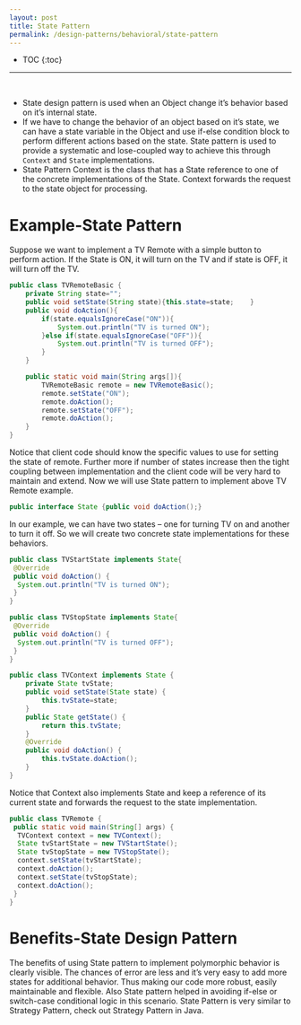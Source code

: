 ```yaml
---
layout: post
title: State Pattern
permalink: /design-patterns/behavioral/state-pattern
---
```


- TOC
{:toc}

<hr><br>

- State design pattern is used when an Object change it’s behavior based on it’s internal state.
- If we have to change the behavior of an object based on it’s state, we can have a state variable in the Object and use if-else condition block to perform different actions based on the state. State pattern is used to provide a systematic and lose-coupled way to achieve this through `Context` and `State` implementations.
- State Pattern Context is the class that has a State reference to one of the concrete implementations of the State. Context forwards the request to the state object for processing.

# Example-State Pattern
Suppose we want to implement a TV Remote with a simple button to perform action. If the State is ON, it will turn on the TV and if state is OFF, it will turn off the TV.

```java
public class TVRemoteBasic {
	private String state="";	
	public void setState(String state){this.state=state;	}	
	public void doAction(){
		if(state.equalsIgnoreCase("ON")){
			System.out.println("TV is turned ON");
		}else if(state.equalsIgnoreCase("OFF")){
			System.out.println("TV is turned OFF");
		}
	}

	public static void main(String args[]){
		TVRemoteBasic remote = new TVRemoteBasic();		
		remote.setState("ON");
		remote.doAction();		
		remote.setState("OFF");
		remote.doAction();
	}
}
```
Notice that client code should know the specific values to use for setting the state of remote. Further more if number of states increase then the tight coupling between implementation and the client code will be very hard to maintain and extend. Now we will use State pattern to implement above TV Remote example.
```java
public interface State {public void doAction();}
```
In our example, we can have two states – one for turning TV on and another to turn it off. So we will create two concrete state implementations for these behaviors.
```java
public class TVStartState implements State{
 @Override
 public void doAction() {
  System.out.println("TV is turned ON");
 }
}
```
```java
public class TVStopState implements State{
 @Override
 public void doAction() {
  System.out.println("TV is turned OFF");
 }
}
```
```java
public class TVContext implements State {
	private State tvState;
	public void setState(State state) {
		this.tvState=state;
	}
	public State getState() {
		return this.tvState;
	}
	@Override
	public void doAction() {
		this.tvState.doAction();
	}
}
```
Notice that Context also implements State and keep a reference of its current state and forwards the request to the state implementation.
```java
public class TVRemote {
 public static void main(String[] args) {
  TVContext context = new TVContext();
  State tvStartState = new TVStartState();
  State tvStopState = new TVStopState();		
  context.setState(tvStartState);
  context.doAction();		
  context.setState(tvStopState);
  context.doAction();		
 }
}
```

# Benefits-State Design Pattern
The benefits of using State pattern to implement polymorphic behavior is clearly visible. The chances of error are less and it’s very easy to add more states for additional behavior. Thus making our code more robust, easily maintainable and flexible. Also State pattern helped in avoiding if-else or switch-case conditional logic in this scenario. State Pattern is very similar to Strategy Pattern, check out Strategy Pattern in Java.

